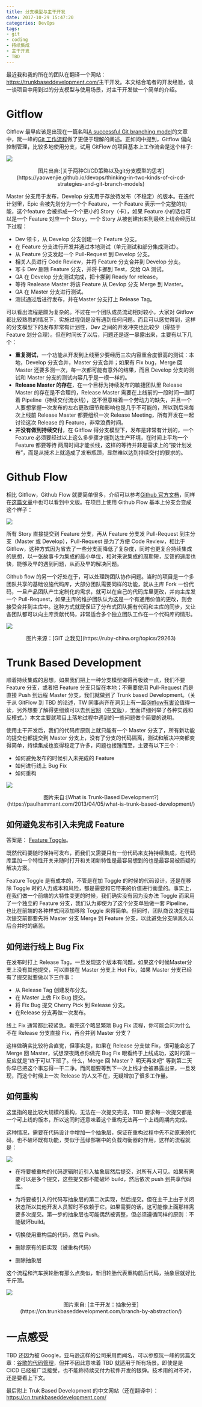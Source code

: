 ```yaml
---
title: 分支模型与主干开发
date: 2017-10-29 15:47:20
categories: DevOps
tags:
- git
- coding
- 持续集成
- 主干开发
- TBD
---
```


最近我和我的所在的团队在翻译一个网站： <https://trunkbaseddevelopment.com/>主干开发。本文结合笔者的开发经验，谈一谈项目中用到过的分支模型与使用场景，对主干开发做一个简单的介绍。

# Gitflow

Gitflow 最早应该是出现在一篇名叫[A successful Git branching model](http://nvie.com/posts/a-successful-git-branching-model/)的文章中，阮一峰的[Git 工作流程](http://www.ruanyifeng.com/blog/2015/12/git-workflow.html)做了更便于理解的阐述。正如问中提到，Gitflow 偏向控制管理，比较多地使用分支，试用 GitFlow 的项目基本上工作流会是这个样子:

![](/images/gitflow_branches.png)

<center>图片出自:[关于两种CI/CD策略以及git分支模型的思考](https://yaowenjie.github.io/devops/thinking-in-two-kinds-of-ci-cd-strategies-and-git-branch-models)</center>

Master 分支用于发布，Develop 分支用于存放待发布（不稳定）的版本。在迭代计划里，Epic 会被先划分为一个个 Feature，一个 Feature 表示一个完整的功能，这个feature 会被拆成一个个更小的 Story（卡），如果 Feature 小的话也可以是一个 Feature 对应一个 Story，一个 Story 从被创建出来到最终上线会经历以下过程：

- Dev 领卡，从 Develop 分支创建一个 Feature 分支。
- 在 Feature 分支进行开发并通过本地测试（单元测试和部分集成测试）。
- 从 Feature 分支发起一个 Pull-Request 到 Develop 分支。
- 相关人员进行 Code Review，并将 Feature 分支合并到 Develop 分支。
- 写卡 Dev 删除 Feature 分支，并将卡挪到 Test，交给 QA 测试。
- QA 在 Develop 分支测试完成，把卡挪到 Ready for release。
- 等待 Realease Master 将该 Feature 从 Devlop 分支 Merge 到 Master。
- QA 在 Master 分支进行测试。
- 测试通过后进行发布，并在Master 分支打上 Release Tag。

可以看出流程是颇为复杂的。不过在一个团队成员流动相对较小，大家对 Gitflow 都比较熟悉的情况下，实施过程倒是没有遇到任何问题。而且可以感觉得到，这样的分支模型下的发布非常有计划性，Dev 之间的开发冲突也比较少（得益于 Feature 划分合理）。但在时间长了以后，问题还是逐一暴露出来，主要有以下几个：

- **重复测试**，一个功能从开发到上线至少要经历三次内容重合度很高的测试：本地，Develop 分支合并，Master 分支合并；如果有 Fix bug，Merge 回 Master 还要多测一次，每一次都可能有意外的结果，而且 Develop 分支的测试和 Master 分支的测试内容几乎是一模一样的。
- **Release Master 的存在**，在一个目标为持续发布的敏捷团队里 Release Master 的存在是不合理的，Release Master 需要在上线前的一段时间一直盯着 Pipeline（持续交付流水线），这不但意味着一个劳动力的缺失，并且一个人要想掌握一次发布的左右更改细节和影响也是几乎不可能的，所以到后来每次上线前 Release Master 都要组织一次 Release Meeting，所有开发在一起讨论这次 Release 的 Feature，非常浪费时间。
- **并没有做到持续交付**，在 Gitflow 得分支模型下，发布是非常有计划的，一个 Feature 必须要经过以上这么多步骤才能到达生产环境，在时间上平均一个 Feature 都要等待 两周时间才能长线，这样的等待并非是需求上的“按计划发布”，而是从技术上就造成了发布瓶颈，显然难以达到持续交付的要求的。

# Github Flow

相比 Gitflow，Github Flow 就要简单很多，介绍可以参考[Github 官方文档](https://guides.github.com/introduction/flow/)，同样在[这篇文章](http://www.ruanyifeng.com/blog/2015/12/git-workflow.html)中也可以看到中文版。在项目上使用 Github Flow 基本上分支会变成这个样子：

![](/images/githubflow_branches.png)

所有 Story 直接提交到 Feature 分支，再从 Feature 分支发 Pull-Request 到主分支（Master 或 Develop），Pull-Request 是为了方便 Code Review，相比于 Gitflow，这种方式因为省去了一些分支而降低了复杂度，同时也更复合持续集成的思想，以一张故事卡为集成的最小单位，相对来说集成的周期短，反馈的速度也快，能够及早的遇到问题，从而及早的解决问题。

Github flow 的另一个好处在于，可以处理跨团队协作问题。当时的项目是一个多团队共享的基础设施代码库，大部分团队需要同样的功能，就从主库 Fork 一份代码，一旦产品团队产生定制化的需求，就可以在自己的代码库里更改，并向主库发一个 Pull-Request，如果主库的维护团队认为这是一个有通用价值的更改，则会接受合并到主库中。这种方式就既保证了分布式团队拥有代码和主库的同步，又让各团队都可以向主库贡献代码，非常适合多个独立团队工作在一个代码库的情形。

![](https://git-scm.com/figures/18333fig0502-tn.png)

<center>图片来源：[GIT 之我见](https://ruby-china.org/topics/29263)</center>

# Trunk Based Development

顺着持续集成的思想，如果我们把上一种分支模型做得再极致一点，我们不要 Feature 分支，或者把 Feature 分支只留在本地；不需要使用 Pull-Request 而是直接 Push 到远程 Master 分支，我们就做到了 Trunk based Development。（关于从 GitFlow 到 TBD 的论述，TW 同事尚齐在洞见上有一篇[Gitflow有害论](http://insights.thoughtworkers.org/gitflow-consider-harmful/)值得一读，另外想要了解得更细致可以去到[官网](https://trunkbaseddevelopment.com/)（[中文版](https://cn.trunkbaseddevelopment.com/)），里面详细列举了各种实践和反模式。）本文主要就项目上落地过程中遇到的一些问题做个简要的说明。

使用主干开发后，我们的代码库原则上就只能有一个 Master 分支了，所有新功能的提交也都提交到 Master 分支上，没有了分支的代码隔离，测试和解决冲突都变得简单，持续集成也变得稳定了许多，问题也接踵而至，主要有以下三个：

- 如何避免发布的时候引入未完成的 Feature 
- 如何进行线上 Bug Fix
- 如何重构

![](http://paulhammant.com/images/what_is_trunk.jpg)

<center>图片来自:[What is Trunk-Based Development?](https://paulhammant.com/2013/04/05/what-is-trunk-based-development/)</center>

## 如何避免发布引入未完成 Feature

答案是： [Feature Toggle](https://martinfowler.com/articles/feature-toggles.html)。

既然代码要随时保持可发布，而我们又需要只有一份代码来支持持续集成，在代码库里加一个特性开关来随时打开和关闭新特性是最容易想到的也是最容易被质疑的解决方案。

Feature Toggle 是有成本的，不管是在加 Toggle 的时候的代码设计，还是在移除 Toggle 时的人力成本和风险，都是需要和它带来的价值进行衡量的。事实上，在我们做一个前端的大特性变更的时候，我们确实没有因为没办法 Toggle 而采用了一个独立的 Feature 分支，我们认为即使为了这个分支单独做一套 Pipeline，也比在前端的各种样式间添加移除 Toggle 来得简单。但同时，团队商议决定在每次提交前都要先将 Master 分支 Merge 到 Feature 分支，以此避免分支隔离久以后合并时的痛苦。

## 如何进行线上 Bug Fix

在发布时打上 Release Tag，一旦发现这个版本有问题，如果这个时候Master分支上没有其他提交，可以直接在 Master 分支上 Hot Fix，如果 Master 分支已经有了提交就要做以下三件事：

- 从 Release Tag 创建发布分支。
- 在 Master 上做 Fix Bug 提交。
- 将 Fix Bug 提交 Cherry Pick 到 Release 分支。
- 在Release 分支再做一次发布。

线上 Fix 通常都比较紧急。看完这个略显繁琐 Bug Fix 流程，你可能会问为什么不在 Release 分支直接 Fix，再合并到 Master 分支？

这样做确实比较符合直觉，但事实是，如果在 Release 分支做 Fix，很可能会忘了 Merge 回 Master，试想深夜两点你做完 Bug Fix 眼看终于上线成功，这时的第一反应就是“终于可以下班了。什么，Merge 回 Master？ 明天再来吧“ 等到第二天你早已把这个事忘得一干二净。而问题要等到下一次上线才会被暴露出来，一旦发现，而这个时候上一次 Release 的人又不在，无疑增加了很多工作量。

## 如何重构

这里指的是比较大规模的重构，无法在一次提交完成，TBD 要求每一次提交都是一个可上线的版本，所以这同时还意味着这个重构无法再一个上线周期内完成。

这种情况，需要在代码设计中增加一个抽象层，保证在重构过程中先不动原来的代码，也不破坏既有功能，类似于蓝绿部署中的负载均衡器的作用，这样的流程就是：

![](/images/TBD_Abstraction_layer.png)

- 在将要被重构的代码逻辑附近引入抽象层然后提交，对所有人可见。如果有需要可以是多个提交，这些提交都不能破坏 build，然后依次 push 到共享代码库。


- 为将要被引入的代码写抽象层的第二次实现，然后提交。但在主干上由于关闭状态所以其他开发人员暂时不依赖于它。如果需要的话，这可能像上面那样需要多次提交。第一步的抽象层也可能偶然被调整，但必须遵循同样的原则：不能破坏build。
- 切换使用重构后的代码，然后 Push。
- 删除原有的旧实现（被重构代码）
- 删除抽象层

这个流程和汽车换轮胎有那么点类似，新旧轮胎代表重构前后代码，抽象层就好比千斤顶。

![](https://cn.trunkbaseddevelopment.com/branch-by-abstraction/cars.png)

<center>图片来自: [主干开发：抽象分支](https://cn.trunkbaseddevelopment.com/branch-by-abstraction/)</center>

# 一点感受

TBD 还因为被 Google，亚马逊这样的公司采用而闻名，可以参照阮一峰的另篇文章：[谷歌的代码管理](http://www.ruanyifeng.com/blog/2016/07/google-monolithic-source-repository.html)，但并不因此意味着 TBD 就适用于所有场景。即使是是 CICD 已经被广泛接受，也不能称持续交付为软件开发的银弹。技术用的对不对，还是要看上下文。

最后附上 Truk Based Development 的中文网站（还在翻译中）：<https://cn.trunkbaseddevelopment.com/>